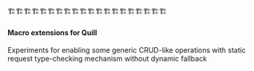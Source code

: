 🏗🏗🏗🏗🏗🏗🏗🏗🏗🏗🏗🏗🏗🏗🏗🏗🏗🏗🏗🏗
#### Macro extensions for Quill
Experiments for enabling some generic CRUD-like 
operations with static request type-checking 
mechanism without dynamic fallback
